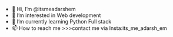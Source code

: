 - 👋 Hi, I’m @itsmeadarshem
- 👀 I’m interested in Web development 
- 🌱 I’m currently learning Python Full stack
- 📫 How to reach me >>>contact me via Insta:its_me_adarsh_em

<!---
itsmeadarshem/itsmeadarshem is a ✨ special ✨ repository because its `README.md` (this file) appears on your GitHub profile.
You can click the Preview link to take a look at your changes.
--->
